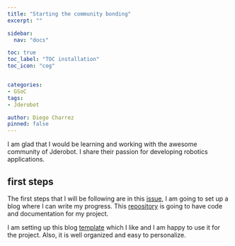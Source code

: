 ```yaml
---
title: "Starting the community bonding"
excerpt: ""

sidebar:
  nav: "docs"

toc: true
toc_label: "TOC installation"
toc_icon: "cog"


categories:
- GSoC
tags:
- Jderobot

author: Diego Charrez
pinned: false
---
```


I am glad that I would be learning and working with the awesome community of Jderobot. I share their passion for developing robotics applications.

## first steps

The first steps that I will be following are in this [issue](https://github.com/TheRoboticsClub/colab-gsoc2020-Diego_Charrez/issues/1), I am going to set up a blog where I can write my progress. This [repository](https://github.com/TheRoboticsClub/colab-gsoc2020-Diego_Charrez) is going to have code and documentation for my project.

I am setting up this blog [template](https://github.com/RoboticsLabURJC/2019-tfm-ignacio-arranz) which I like and I am happy to use it for the project. Also, it is well organized and easy to personalize.
